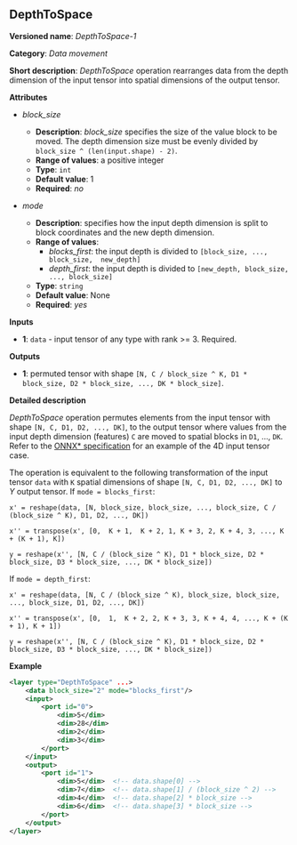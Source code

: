 ## DepthToSpace <a name="DepthToSpace"></a>

**Versioned name**: *DepthToSpace-1*

**Category**: *Data movement*

**Short description**: *DepthToSpace* operation rearranges data from the depth dimension of the input tensor into spatial dimensions of the output tensor.

**Attributes**

* *block_size*

  * **Description**: *block_size* specifies the size of the value block to be moved. The depth dimension size must be evenly divided by `block_size ^ (len(input.shape) - 2)`.
  * **Range of values**: a positive integer
  * **Type**: `int`
  * **Default value**: 1
  * **Required**: *no*

* *mode*

  * **Description**: specifies how the input depth dimension is split to block coordinates and the new depth dimension.
  * **Range of values**:
    * *blocks_first*: the input depth is divided to `[block_size, ..., block_size,  new_depth]`
    * *depth_first*: the input depth is divided to `[new_depth, block_size, ..., block_size]`
  * **Type**: `string`
  * **Default value**: None
  * **Required**: *yes*

**Inputs**

*   **1**: `data` - input tensor of any type with rank >= 3. Required.

**Outputs**

*   **1**: permuted tensor with shape `[N, C / block_size ^ K, D1 * block_size, D2 * block_size, ..., DK * block_size]`.

**Detailed description**

*DepthToSpace* operation permutes elements from the input tensor with shape `[N, C, D1, D2, ..., DK]`, to the output tensor where values from the input depth dimension (features) `C` are moved to spatial blocks in `D1`, ..., `DK`. Refer to the [ONNX* specification](https://github.com/onnx/onnx/blob/master/docs/Operators.md#DepthToSpace) for an example of the 4D input tensor case.

The operation is equivalent to the following transformation of the input tensor `data` with `K` spatial dimensions of shape `[N, C, D1, D2, ..., DK]` to *Y* output tensor. If `mode = blocks_first`:

    x' = reshape(data, [N, block_size, block_size, ..., block_size, C / (block_size ^ K), D1, D2, ..., DK])

    x'' = transpose(x', [0,  K + 1,  K + 2, 1, K + 3, 2, K + 4, 3, ..., K + (K + 1), K])

    y = reshape(x'', [N, C / (block_size ^ K), D1 * block_size, D2 * block_size, D3 * block_size, ..., DK * block_size])

If `mode = depth_first`:

    x' = reshape(data, [N, C / (block_size ^ K), block_size, block_size, ..., block_size, D1, D2, ..., DK])

    x'' = transpose(x', [0,  1,  K + 2, 2, K + 3, 3, K + 4, 4, ..., K + (K + 1), K + 1])

    y = reshape(x'', [N, C / (block_size ^ K), D1 * block_size, D2 * block_size, D3 * block_size, ..., DK * block_size])


**Example**

```xml
<layer type="DepthToSpace" ...>
    <data block_size="2" mode="blocks_first"/>
    <input>
        <port id="0">
            <dim>5</dim>
            <dim>28</dim>
            <dim>2</dim>
            <dim>3</dim>
        </port>
    </input>
    <output>
        <port id="1">
            <dim>5</dim>  <!-- data.shape[0] -->
            <dim>7</dim>  <!-- data.shape[1] / (block_size ^ 2) -->
            <dim>4</dim>  <!-- data.shape[2] * block_size -->
            <dim>6</dim>  <!-- data.shape[3] * block_size -->
        </port>
    </output>
</layer>
```
